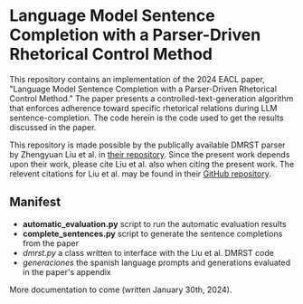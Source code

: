 # Language Model Sentence Completion with a Parser-Driven Rhetorical Control Method

This repository contains an implementation of the 2024 EACL paper, "Language Model Sentence Completion with a Parser-Driven Rhetorical Control Method."
The paper presents a controlled-text-generation algorithm that enforces adherence toward specific rhetorical relations during LLM sentence-completion.
The code herein is the code used to get the results discussed in the paper.

This repository is made possible by the publically available DMRST parser by Zhengyuan Liu et al. in [their repository](https://github.com/seq-to-mind/DMRST_Parser).
Since the present work depends upon their work, please cite Liu et al. also when citing the present work. The relevent citations for Liu et al. may be found in their [GitHub repository](https://github.com/seq-to-mind/DMRST_Parser).

## Manifest
- **automatic_evaluation.py** script to run the automatic evaluation results
- **complete_sentences.py** script to generate the sentence completions from the paper
- *dmrst.py* a class written to interface with the Liu et al. DMRST code
- *generaciones* the spanish language prompts and generations evaluated in the paper's appendix
  
More documentation to come (written January 30th, 2024).

